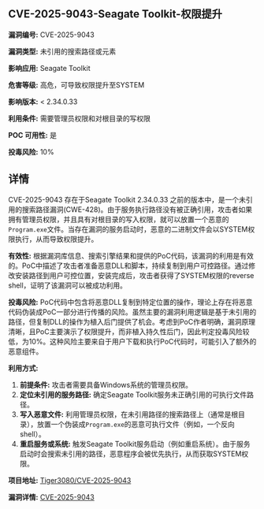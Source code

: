 ## CVE-2025-9043-Seagate Toolkit-权限提升

**漏洞编号:** CVE-2025-9043

**漏洞类型:** 未引用的搜索路径或元素

**影响应用:** Seagate Toolkit

**危害等级:** 高危，可导致权限提升至SYSTEM

**影响版本:** < 2.34.0.33

**利用条件:** 需要管理员权限和对根目录的写权限

**POC 可用性:** 是

**投毒风险:** 10%

## 详情

CVE-2025-9043 存在于Seagate Toolkit 2.34.0.33 之前的版本中，是一个未引用的搜索路径漏洞(CWE-428)。由于服务执行路径没有被正确引用，攻击者如果拥有管理员权限，并且具有对根目录的写入权限，就可以放置一个恶意的`Program.exe`文件。当存在漏洞的服务启动时，恶意的二进制文件会以SYSTEM权限执行，从而导致权限提升。 

**有效性:** 根据漏洞库信息、搜索引擎结果和提供的PoC代码，该漏洞的利用是有效的。PoC中描述了攻击者准备恶意DLL和脚本，持续复制到用户可控路径。通过修改安装路径到用户可控位置，安装完成后，攻击者获得了SYSTEM权限的reverse shell，证明了该漏洞可以被成功利用。

**投毒风险:** PoC代码中包含将恶意DLL复制到特定位置的操作，理论上存在将恶意代码伪装成PoC一部分进行传播的风险。虽然主要的漏洞利用逻辑是基于未引用的路径，但复制DLL的操作为植入后门提供了机会。考虑到PoC作者明确，漏洞原理清晰，且PoC主要演示了权限提升，而非植入持久性后门，因此判定投毒风险较低，为10%。这种风险主要来自于用户下载和执行PoC代码时，可能引入了额外的恶意组件。

**利用方式:**
1.  **前提条件:** 攻击者需要具备Windows系统的管理员权限。
2.  **定位未引用的服务路径:** 确定Seagate Toolkit服务未正确引用的可执行文件路径。
3.  **写入恶意文件:** 利用管理员权限，在未引用路径的搜索路径上（通常是根目录），放置一个伪装成`Program.exe`的恶意可执行文件（例如，一个反向shell）。
4.  **重启服务或系统:** 触发Seagate Toolkit服务启动（例如重启系统）。由于服务启动时会搜索未引用的路径，恶意程序会被优先执行，从而获取SYSTEM权限。

**项目地址:** [Tiger3080/CVE-2025-9043](https://github.com/Tiger3080/CVE-2025-9043)

**漏洞详情:** [CVE-2025-9043](https://nvd.nist.gov/vuln/detail/CVE-2025-9043)